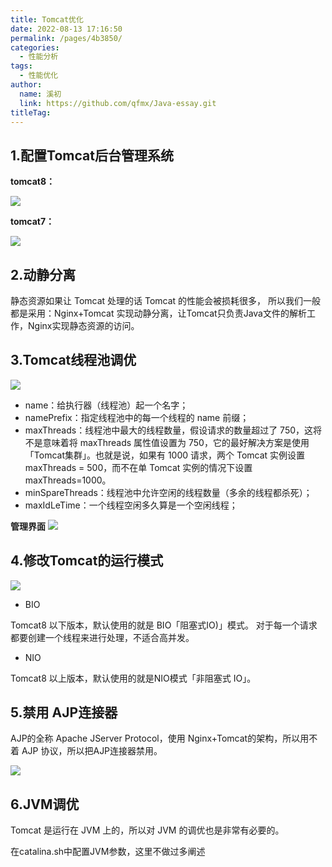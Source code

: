 ```yaml
---
title: Tomcat优化
date: 2022-08-13 17:16:50
permalink: /pages/4b3850/
categories: 
  - 性能分析
tags: 
  - 性能优化
author: 
  name: 溪初
  link: https://github.com/qfmx/Java-essay.git
titleTag: 
---
```


## 1.配置Tomcat后台管理系统

**tomcat8：**

![](https://fire-repository.oss-cn-beijing.aliyuncs.com/performance/tomcat/manager.png)

**tomcat7：**

![](https://fire-repository.oss-cn-beijing.aliyuncs.com/performance/tomcat/config.png)



## 2.动静分离

静态资源如果让 Tomcat 处理的话 Tomcat 的性能会被损耗很多，
所以我们一般都是采用：Nginx+Tomcat 实现动静分离，让Tomcat只负责Java文件的解析工作，Nginx实现静态资源的访问。

## 3.Tomcat线程池调优
![](https://fire-repository.oss-cn-beijing.aliyuncs.com/performance/tomcat/tomcat-thread.png)

- name：给执行器（线程池）起一个名字；
- namePrefix：指定线程池中的每一个线程的 name 前缀；
- maxThreads：线程池中最大的线程数量，假设请求的数量超过了 750，这将不是意味着将 maxThreads 属性值设置为 750，它的最好解决方案是使用「Tomcat集群」。也就是说，如果有 1000 请求，两个 Tomcat 实例设置 maxThreads = 500，而不在单 Tomcat 实例的情况下设置 maxThreads=1000。
- minSpareThreads：线程池中允许空闲的线程数量（多余的线程都杀死）；
- maxIdLeTime：一个线程空闲多久算是一个空闲线程；

**管理界面**
![](https://fire-repository.oss-cn-beijing.aliyuncs.com/performance/tomcat/web.png)

## 4.修改Tomcat的运行模式
![](https://fire-repository.oss-cn-beijing.aliyuncs.com/performance/tomcat/nio.png)
- BIO

Tomcat8 以下版本，默认使用的就是 BIO「阻塞式IO)」模式。
对于每一个请求都要创建一个线程来进行处理，不适合高并发。

- NIO

Tomcat8 以上版本，默认使用的就是NIO模式「非阻塞式 IO」。

## 5.禁用 AJP连接器

AJP的全称 Apache JServer Protocol，使用 Nginx+Tomcat的架构，所以用不着 AJP 协议，所以把AJP连接器禁用。

![](https://fire-repository.oss-cn-beijing.aliyuncs.com/performance/tomcat/jap.png)

## 6.JVM调优
Tomcat 是运行在 JVM 上的，所以对 JVM 的调优也是非常有必要的。

在catalina.sh中配置JVM参数，这里不做过多阐述